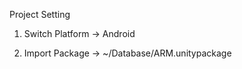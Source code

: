 Project Setting

1. Switch Platform
  -> Android

2. Import Package
  -> ~/Database/ARM.unitypackage